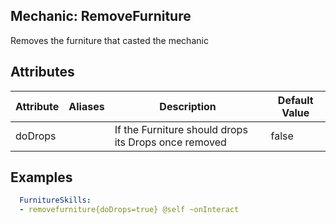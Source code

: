 ## Mechanic: RemoveFurniture
Removes the furniture that casted the mechanic

## Attributes
| Attribute      | Aliases     | Description                                             | Default Value |
|----------------|-------------|---------------------------------------------------------|---------------|
| doDrops        |             | If the Furniture should drops its Drops once removed    | false         |

## Examples
```yaml
  FurnitureSkills:
  - removefurniture{doDrops=true} @self ~onInteract
```